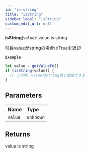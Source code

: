 ```yaml
---
id: "is-string"
title: "isString"
sidebar_label: "isString"
custom_edit_url: null
---
```


**isString**(`value`): value is string

引数valueがstringの場合はTrueを返却

**`Example`**

```ts
let value = getValueFn()
if (isString(value)) {
  // この時、valueはstring値と推論できる
}
```

## Parameters

| Name | Type |
| :------ | :------ |
| `value` | `unknown` |

## Returns

value is string
